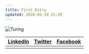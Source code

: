 ```yaml
---
title: First Entry
updated: 2016-05-19 21:20
---
```


![Turing](http://orig11.deviantart.net/db3e/f/2015/230/e/f/disappointed_alan_turing__telegram_sticker__by_rakus_kun-d9615y8.png)

|[LinkedIn](https://www.linkedin.com/in/patrice-b%C3%A9chard-9a7b76a3?trk=nav_responsive_tab_profile_pic)|[Twitter](https://twitter.com/patricebechard)|[Facebook](https://www.facebook.com/patrice.bechard)|
|:------------------------------------------------------------------------------------------------------:|:-------------------------------------------:|:--------------------------------------------------:|
|                                                                                                        |                                             |                                                    |